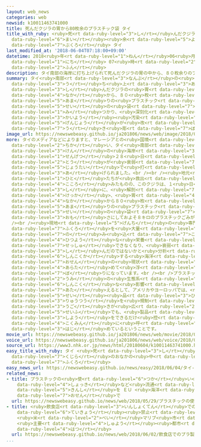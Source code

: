 ```yaml
---
layout: web_news
categories: web
newsid: k10011463741000
title: 死んだクジラの胃から80枚余のプラスチック袋 タイ
title_with_ruby: <ruby>死<rt data-ruby-level="3">し</rt></ruby>んだクジラの<ruby>胃<rt data-ruby-level="4">い</rt></ruby>から80<ruby>枚<rt
  data-ruby-level="6">まい</rt></ruby><ruby>余<rt data-ruby-level="5">よ</rt></ruby>のプラスチック<ruby>袋<rt
  data-ruby-level="7">ぶくろ</rt></ruby> タイ
last_modified_at: '2018-06-04T07:18:00+09:00'
datetime: 2018<ruby>年<rt data-ruby-level="1">ねん</rt></ruby>06<ruby>月<rt data-ruby-level="1">がつ</rt></ruby>04<ruby>日<rt
  data-ruby-level="1">にち</rt></ruby> 07<ruby>時<rt data-ruby-level="2">じ</rt></ruby>18<ruby>分<rt
  data-ruby-level="2">ふん</rt></ruby>
description: タイ南部の海岸に打ち上げられて死んだクジラの胃の中から、８０枚余りのプラスチック製の袋が見つかり、深刻化する海洋汚染の現状が改めて浮き彫りになっています。
summary: タイ<ruby>南部<rt data-ruby-level="3">なんぶ</rt></ruby>の<ruby>海岸<rt data-ruby-level="3">かいがん</rt></ruby>に<ruby>打<rt
  data-ruby-level="3">う</rt></ruby>ち<ruby>上<rt data-ruby-level="3">あ</rt></ruby>げられて<ruby>死<rt
  data-ruby-level="3">し</rt></ruby>んだクジラの<ruby>胃<rt data-ruby-level="4">い</rt></ruby>の<ruby>中<rt
  data-ruby-level="4">なか</rt></ruby>から、８０<ruby>枚<rt data-ruby-level="6">まい</rt></ruby><ruby>余<rt
  data-ruby-level="5">あま</rt></ruby>りの<ruby>プラスチック<rt data-ruby-level="5">ぷらすちっく</rt></ruby><ruby>製<rt
  data-ruby-level="5">せい</rt></ruby>の<ruby>袋<rt data-ruby-level="7">ふくろ</rt></ruby>が<ruby>見<rt
  data-ruby-level="1">み</rt></ruby>つかり、<ruby>深刻化<rt data-ruby-level="6">しんこくか</rt></ruby>する<ruby>海洋<rt
  data-ruby-level="3">かいよう</rt></ruby><ruby>汚染<rt data-ruby-level="7">おせん</rt></ruby>の<ruby>現状<rt
  data-ruby-level="5">げんじょう</rt></ruby>が<ruby>改<rt data-ruby-level="4">あらた</rt></ruby>めて<ruby>浮<rt
  data-ruby-level="7">う</rt></ruby>き<ruby>彫<rt data-ruby-level="7">ぼ</rt></ruby>りになっています。
image_url: https://newswebeasy.github.io/ja201806/news/web/image/2018/06/04/K10011463741_1806041018_1806041019_01_03.jpg
more: タイのメディアなどによりますと、マレーシアとの<ruby>国境<rt data-ruby-level="5">こっきょう</rt></ruby>に<ruby>近<rt
  data-ruby-level="2">ちか</rt></ruby>い、タイ<ruby>南部<rt data-ruby-level="3">なんぶ</rt></ruby>のソンクラー<ruby>県<rt
  data-ruby-level="3">けん</rt></ruby>の<ruby>海岸<rt data-ruby-level="3">かいがん</rt></ruby>に、<ruby>先月<rt
  data-ruby-level="1">せんげつ</rt></ruby>２８<ruby>日<rt data-ruby-level="1">にち</rt></ruby>、オスのクジラ１<ruby>頭<rt
  data-ruby-level="2">とう</rt></ruby>が<ruby>衰弱<rt data-ruby-level="7">すいじゃく</rt></ruby>した<ruby>状態<rt
  data-ruby-level="5">じょうたい</rt></ruby>で<ruby>打<rt data-ruby-level="3">う</rt></ruby>ち<ruby>上<rt
  data-ruby-level="3">あ</rt></ruby>げられました。<br /><br /><ruby>地元<rt data-ruby-level="2">じもと</rt></ruby>の<ruby>人<rt
  data-ruby-level="1">ひと</rt></ruby>たちが<ruby>救出<rt data-ruby-level="4">きゅうしゅつ</rt></ruby>を<ruby>試<rt
  data-ruby-level="4">こころ</rt></ruby>みたものの、このクジラは、１<ruby>日<rt data-ruby-level="1">にち</rt></ruby>、<ruby>死<rt
  data-ruby-level="3">し</rt></ruby>に、<ruby>解剖<rt data-ruby-level="7">かいぼう</rt></ruby>の<ruby>結果<rt
  data-ruby-level="4">けっか</rt></ruby>、<ruby>胃<rt data-ruby-level="4">い</rt></ruby>の<ruby>中<rt
  data-ruby-level="4">なか</rt></ruby>から８０<ruby>枚<rt data-ruby-level="6">まい</rt></ruby><ruby>余<rt
  data-ruby-level="5">あま</rt></ruby>りの<ruby>プラスチック<rt data-ruby-level="5">ぷらすちっく</rt></ruby><ruby>製<rt
  data-ruby-level="5">せい</rt></ruby>の<ruby>袋<rt data-ruby-level="7">ふくろ</rt></ruby>など、<ruby>重<rt
  data-ruby-level="3">おも</rt></ruby>さにしておよそ８キロのプラスチックごみが<ruby>見<rt data-ruby-level="1">み</rt></ruby>つかったということです。<br
  /><br /><ruby>現地<rt data-ruby-level="5">げんち</rt></ruby>の<ruby>専門家<rt data-ruby-level="6">せんもんか</rt></ruby>は、<ruby>袋<rt
  data-ruby-level="7">ふくろ</rt></ruby>を<ruby>大量<rt data-ruby-level="4">たいりょう</rt></ruby>に<ruby>飲<rt
  data-ruby-level="7">の</rt></ruby>み<ruby>込<rt data-ruby-level="7">こ</rt></ruby>んだため、<ruby>必要<rt
  data-ruby-level="4">ひつよう</rt></ruby>な<ruby>栄養<rt data-ruby-level="4">えいよう</rt></ruby>を<ruby>摂取<rt
  data-ruby-level="7">せっしゅ</rt></ruby>できなくなり、<ruby>衰弱<rt data-ruby-level="7">すいじゃく</rt></ruby>して<ruby>死<rt
  data-ruby-level="3">し</rt></ruby>んだのではないかと<ruby>分析<rt data-ruby-level="7">ぶんせき</rt></ruby>していて、<ruby>深刻化<rt
  data-ruby-level="6">しんこくか</rt></ruby>する<ruby>海洋<rt data-ruby-level="3">かいよう</rt></ruby><ruby>汚染<rt
  data-ruby-level="7">おせん</rt></ruby>の<ruby>現状<rt data-ruby-level="5">げんじょう</rt></ruby>が<ruby>改<rt
  data-ruby-level="4">あらた</rt></ruby>めて<ruby>浮<rt data-ruby-level="7">う</rt></ruby>き<ruby>彫<rt
  data-ruby-level="7">ぼ</rt></ruby>りになっています。<br /><br />プラスチックごみをめぐっては、<ruby>海<rt
  data-ruby-level="2">うみ</rt></ruby>の<ruby>生態系<rt data-ruby-level="6">せいたいけい</rt></ruby>に<ruby>深刻<rt
  data-ruby-level="6">しんこく</rt></ruby>な<ruby>影響<rt data-ruby-level="7">えいきょう</rt></ruby>を<ruby>与<rt
  data-ruby-level="7">あた</rt></ruby>えるとして、アメリカやヨーロッパでは、<ruby>プラスチック<rt data-ruby-level="5">ぷらすちっく</rt></ruby><ruby>製<rt
  data-ruby-level="5">せい</rt></ruby><ruby>品<rt data-ruby-level="3">ひん</rt></ruby>の<ruby>流通<rt
  data-ruby-level="3">りゅうつう</rt></ruby>を<ruby>規制<rt data-ruby-level="5">きせい</rt></ruby>する<ruby>動<rt
  data-ruby-level="3">うご</rt></ruby>きが<ruby>広<rt data-ruby-level="2">ひろ</rt></ruby>がっていますが、タイ<ruby>政府<rt
  data-ruby-level="5">せいふ</rt></ruby>でも、<ruby>製品<rt data-ruby-level="5">せいひん</rt></ruby>の<ruby>使用<rt
  data-ruby-level="3">しよう</rt></ruby>をできるだけ<ruby>控<rt data-ruby-level="7">ひか</rt></ruby>えるよう、<ruby>国民<rt
  data-ruby-level="4">こくみん</rt></ruby>に<ruby>呼<rt data-ruby-level="6">よ</rt></ruby>びかけを<ruby>始<rt
  data-ruby-level="3">はじ</rt></ruby>めているということです。
movie_url: https://newswebeasy.github.io/ja201806/news/web/movie/2018/06/04/k10011463741_201806041018_201806041018.mp4
voice_url: https://newswebeasy.github.io/ja201806/news/web/voice/2018/06/04/k10011463741_201806041018_201806041018.mp3
source_url: https://www3.nhk.or.jp/news/html/20180604/k10011463741000.html
easy_title_with_ruby: タイ <ruby>死<rt data-ruby-level="3">し</rt></ruby>んだ<ruby>鯨<rt
  data-ruby-level="7">くじら</rt></ruby>のおなかの<ruby>中<rt data-ruby-level="1">なか</rt></ruby>にたくさんのプラスチックの<ruby>袋<rt
  data-ruby-level="7">ふくろ</rt></ruby>
easy_news_url: https://newswebeasy.github.io/news/easy/2018/06/04/タイ-死んだ鯨のおなかの中にたくさんのプラスチックの袋
related_news:
- title: プラスチックの<ruby>使<rt data-ruby-level="6">つか</rt></ruby>い<ruby>捨<rt data-ruby-level="6">す</rt></ruby>て<ruby>食器<rt
    data-ruby-level="4">しょっき</rt></ruby>など<ruby>流通<rt data-ruby-level="3">りゅうつう</rt></ruby><ruby>禁止<rt
    data-ruby-level="5">きんし</rt></ruby>を ＥＵ <ruby>海洋<rt data-ruby-level="3">かいよう</rt></ruby><ruby>汚染<rt
    data-ruby-level="7">おせん</rt></ruby>で
  url: https://newswebeasy.github.io/news/web/2018/05/29/プラスチックの使い捨て食器など流通禁止を-EU-海洋汚染で
- title: <ruby>飲食店<rt data-ruby-level="3">いんしょくてん</rt></ruby>でのプラ<ruby>製<rt data-ruby-level="5">せい</rt></ruby>ストロー<ruby>提供<rt
    data-ruby-level="6">ていきょう</rt></ruby><ruby>禁止<rt data-ruby-level="5">きんし</rt></ruby>
    <ruby>米<rt data-ruby-level="2">べい</rt></ruby>マリブ<ruby>市<rt data-ruby-level="2">し</rt></ruby>
    <ruby>主要<rt data-ruby-level="4">しゅよう</rt></ruby><ruby>都市<rt data-ruby-level="3">とし</rt></ruby>で<ruby>初<rt
    data-ruby-level="4">はつ</rt></ruby>
  url: https://newswebeasy.github.io/news/web/2018/06/02/飲食店でのプラ製ストロー提供禁止-米マリブ市-主要都市で初
...
```

